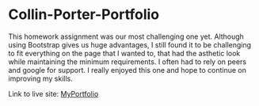 # Collin-Porter-Portfolio
This homework assignment was our most challenging one yet. Although using Bootstrap gives us huge advantages, I still found it to be challenging to fit everything on the page that I wanted to, that had the asthetic look while maintaining the minimum requirements. I often had to rely on peers and google for support. I really enjoyed this one and hope to continue on improving my skills.

Link to live site: [MyPortfolio](https://portercol.github.io/Collin-Porter-Portfolio/)